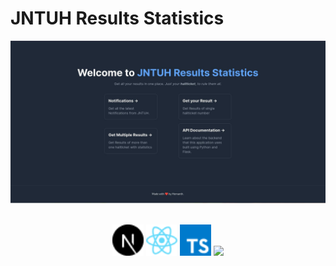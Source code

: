 # JNTUH Results Statistics

<img src="./homepage.jpg">
<br>
<br>
<p align="center">
<code><img height="50" src="https://raw.githubusercontent.com/Neikan/Neikan/master/img/icons/NextJS.svg"></code>
<code><img height="50" src="https://raw.githubusercontent.com/Neikan/Neikan/master/img/icons/React.svg"></code>
<code><img height="50" src="https://raw.githubusercontent.com/Neikan/Neikan/master/img/icons/Typescript.svg"></code>
<code><img height="50" src="https://avatars.githubusercontent.com/u/67109815?s=200&v=4"></code>
</p>
